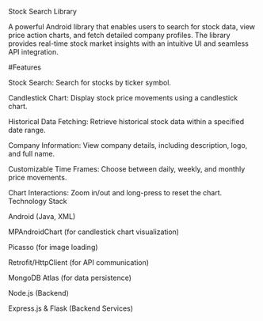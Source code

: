 Stock Search Library

A powerful Android library that enables users to search for stock data, view price action charts, and fetch detailed company profiles. The library provides real-time stock market insights with an intuitive UI and seamless API integration.

#Features

Stock Search: Search for stocks by ticker symbol.

Candlestick Chart: Display stock price movements using a candlestick chart.

Historical Data Fetching: Retrieve historical stock data within a specified date range.

Company Information: View company details, including description, logo, and full name.

Customizable Time Frames: Choose between daily, weekly, and monthly price movements.

Chart Interactions: Zoom in/out and long-press to reset the chart.
Technology Stack

Android (Java, XML)

MPAndroidChart (for candlestick chart visualization)

Picasso (for image loading)

Retrofit/HttpClient (for API communication)

MongoDB Atlas (for data persistence)

Node.js (Backend)

Express.js & Flask (Backend Services)
